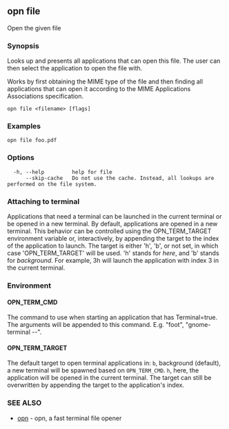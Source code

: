 ## opn file

Open the given file

### Synopsis

Looks up and presents all applications that can open this file.
The user can then select the application to open the file with.

Works by first obtaining the MIME type of the file and then finding all
applications that can open it according to the MIME Applications Associations
specification.

```
opn file <filename> [flags]
```

### Examples

```
opn file foo.pdf
```

### Options

```
  -h, --help         help for file
      --skip-cache   Do not use the cache. Instead, all lookups are performed on the file system.
```

### Attaching to terminal

Applications that need a terminal can be launched in the current terminal or be opened in a new
terminal. By default, applications are opened in a new terminal. This behavior can be controlled
using the OPN_TERM_TARGET environment variable or, interactively, by appending the target to the
index of the application to launch. The target is either 'h', 'b', or not set, in which case
'OPN_TERM_TARGET' will be used. 'h' stands for _here_, and 'b' stands for _background_.
For example, 3h will launch the application with index 3 in the current terminal.

### Environment

#### OPN_TERM_CMD
The command to use when starting an application that has Terminal=true.
The arguments will be appended to this command.
E.g. "foot", "gnome-terminal --".

#### OPN_TERM_TARGET
The default target to open terminal applications in:
`b`, background (default), a new terminal will be spawned based on `OPN_TERM_CMD`.
`h`, here, the application will be opened in the current terminal.
The target can still be overwritten by appending the target to the application's index.

### SEE ALSO

* [opn](opn.md)	 - opn, a fast terminal file opener

